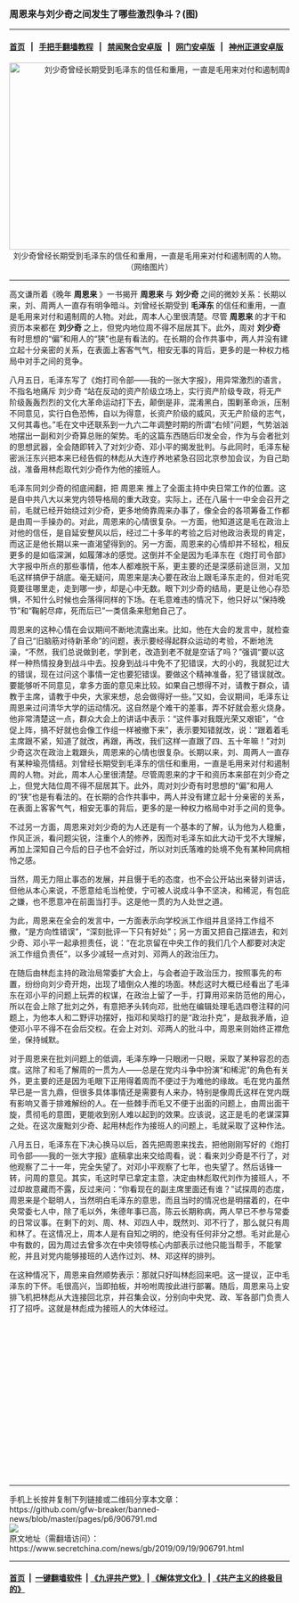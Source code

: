 ### 周恩来与刘少奇之间发生了哪些激烈争斗？(图)
------------------------

#### [首页](https://github.com/gfw-breaker/banned-news/blob/master/README.md) &nbsp;&nbsp;|&nbsp;&nbsp; [手把手翻墙教程](https://github.com/gfw-breaker/guides/wiki) &nbsp;&nbsp;|&nbsp;&nbsp; [禁闻聚合安卓版](https://github.com/gfw-breaker/bn-android) &nbsp;&nbsp;|&nbsp;&nbsp; [网门安卓版](https://github.com/oGate2/oGate) &nbsp;&nbsp;|&nbsp;&nbsp; [神州正道安卓版](https://github.com/SzzdOgate/update) 



<div class="article_right" style="fone-color:#000">
 <p style="text-align:center">
  <img alt="刘少奇曾经长期受到毛泽东的信任和重用，一直是毛用来对付和遏制周的人物。" src="http://img2.secretchina.com/pic/2018/10-19/p2285831a761508141-ss.jpg" style="height:336px; width:600px"/>
  <br>
   刘少奇曾经长期受到毛泽东的信任和重用，一直是毛用来对付和遏制周的人物。（网络图片）
   <span id="hideid" name="hideid" style="color:red;display:none;">
    <span href="https://www.secretchina.com">
    </span>
   </span>
  </br>
 </p>
 <div id="txt-mid1-t21-2017">
  

---


  </div>
 </div>
 <p>
  高文谦所着《晚年
  <strong>
   周恩来
  </strong>
  》一书揭开
  <strong>
   周恩来
  </strong>
  与
  <strong>
   刘少奇
  </strong>
  之间的微妙关系：长期以来，刘、周两人一直存有明争暗斗。刘曾经长期受到
  <strong>
   <span href="https://www.secretchina.com/news/gb/tag/毛泽东" target="_blank">
    毛泽东
   </span>
  </strong>
  的信任和重用，一直是毛用来对付和遏制周的人物。对此，周本人心里很清楚。尽管
  <strong>
   周恩来
  </strong>
  的才干和资历本来都在
  <strong>
   刘少奇
  </strong>
  之上，但党内地位周不得不屈居其下。此外，周对
  <strong>
   刘少奇
  </strong>
  有时思想的“偏”和用人的“狭”也是有看法的。在长期的合作共事中，两人并没有建立起十分亲密的关系，在表面上客客气气，相安无事的背后，更多的是一种权力格局中对手之间的竞争。
  <span id="hideid" name="hideid" style="color:red;display:none;">
   <span href="https://www.secretchina.com">
   </span>
  </span>
 </p>
 <p>
  八月五日，毛泽东写了《炮打司令部——我的一张大字报》，用异常激烈的语言，不指名地痛斥
  <span href="https://www.secretchina.com/news/gb/tag/刘少奇" target="_blank">
   刘少奇
  </span>
  “站在反动的资产阶级立场上，实行资产阶级专政，将无产阶级轰轰烈烈的文化大革命运动打下去，颠倒是非，混淆黑白，围剿革命派，压制不同意见，实行白色恐怖，自以为得意，长资产阶级的威风，灭无产阶级的志气，又何其毒也。”毛在文中还联系到一九六二年调整时期的所谓“右倾”问题，气势汹汹地摆出一副和刘少奇算总账的架势。毛的这篇东西随后印发全会，作为与会者批刘的思想武器，全会随即转入了对刘少奇、邓小平的揭发批判。与此同时，毛泽东秘密派汪东兴把本来已经告假的林彪从大连疗养地紧急召回北京参加会议，为自己助战，准备用林彪取代刘少奇作为他的接班人。
 </p>
 <p>
  毛泽东同刘少奇的彻底闹翻，把
  <span href="https://www.secretchina.com/news/gb/tag/周恩来" target="_blank">
   周恩来
  </span>
  推上了全面主持中央日常工作的位置。这是自中共八大以来党内领导格局的重大政变。实际上，还在八届十一中全会召开之前，毛就已经开始绕过刘少奇，更多地倚靠周来办事了，像全会的各项筹备工作都是由周一手操办的。对此，周恩来的心情很复杂。一方面，他知道这是毛在政治上对他的信任，是自延安整风以后，经过二十多年的考验之后对他政治表现的肯定，而这正是他长期以来一直渴望得到的。另一方面，周恩来的心情却并不轻松，相反更多的是如临深渊，如履薄冰的感觉。这倒并不全是因为毛泽东在《炮打司令部》大字报中所点的那些事情，他本人都难脱干系，更主要的还是深感前途叵测，又加毛这样搞伊于胡底。毫无疑问，周恩来是决心要在政治上跟毛泽东走的，但对毛究竟要往哪里走，走到哪一步，却是心中无数。眼下刘少奇的结局，更是让他心存恐惧，不知什么时候也会落得同样的下场。在毛意难违的情况下，他只好以“保持晚节”和“鞠躬尽瘁，死而后已”一类信条来慰勉自己了。
 </p>
 <p>
  周恩来的这种心情在会议期间不断地流露出来。比如，他在大会的发言中，就检查了自己“旧脑筋对待新革命”的问题，表示要经得起群众运动的考验，不断地洗澡，“不然，我们总说做到老，学到老，改造到老不就是空话了吗？”强调“要以这样一种热情投身到战斗中去。投身到战斗中免不了犯错误，大的小的，我就犯过大的错误，现在过问这个事情一定也要犯错误。要做这个精神准备，犯了错误就改。要能够听不同意见，拿多方面的意见来比较。如果自己想得不对，请教于群众，请教于主席，请教于中央，大家来想，总会做得好一些。”又如，会议期间，毛泽东让周恩来过问清华大学的运动情况。这自然是个难干的差事，弄不好就会惹火烧身。他非常清楚这一点，群众大会上的讲话中表示：“这件事对我既光荣又艰钜”，“仓促上阵，搞不好就也会像工作组一样被撤下来”，表示要知错就改，说：“跟着着毛主席跟不紧，知道了就改，再跟，再改，我们这样一直跟了四、五十年嘛！”对刘少奇这次在政治上栽跟头，周恩来的心情也很复杂。长期以来，刘、周两人一直存有某种瑜亮情结。刘曾经长期受到毛泽东的信任和重用，一直是毛用来对付和遏制周的人物。对此，周本人心里很清楚。尽管周恩来的才干和资历本来部在刘少奇之上，但党大陆位周不得不屈居其下。此外，周对刘少奇有时思想的“偏”和用人的“狭”也是有看法的。在长期的合作共事中，两人并没有建立起十分亲密的关系，在表面上客客气气，相安无事的背后，更多的是一种权力格局中对手之间的竞争。
 </p>
 <p>
  不过另一方面，周恩来对刘少奇的为人还是有一个基本的了解，认为他为人稳重，作风正派，看问题尖锐，注重个人的修养，因而对毛泽东如此大动干戈不大理解，再加上深知自己今后的日子也不会好过，所以对刘氏落难的处境不免有某种同病相怜之感。
 </p>
 <p>
  当然，周无力阻止事态的发展，并且慑于毛的态度，也不会公开站出来替刘讲话，但他从本心来说，不愿意给毛当枪使，宁可被人说成斗争不坚决，和稀泥，有包庇之嫌，也不愿意冲在前面当打手。这是他一贯的为人处世之道。
 </p>
 <p>
  为此，周恩来在全会的发言中，一方面表示向学校派工作组并且坚持工作组不撤，“是方向性错误”，“深刻批评一下只有好处”；另一方面又把自己摆进去，和刘少奇、邓小平一起承担责任，说：“在北京留在中央工作的我们几个人都要对决定派工作组负责任”，以多少减轻一点对刘、邓两人的政治压力。
 </p>
 <p>
  在随后由林彪主持的政治局常委扩大会上，与会者迫于政治压力，按照事先的布置，纷纷向刘少奇开炮，出现了墙倒众人推的场面。林彪这时大概已经看出了毛泽东在邓小平的问题上玩弄的权谋，在政治上留了一手，打算用邓来防范他的用心，所以在会上除了批刘之外，有意把矛头转向邓，批他在编辑处理毛选四卷注释的问题上，为他本人和二野评功摆好，指邓和吴晗打的是“政治扑克”，是敌我矛盾，迫使邓小平不得不在会后交权。在会上对刘、邓两人的批斗中，周恩来则始终正襟危坐，保持缄默。
 </p>
 <p>
  对于周恩来在批刘问题上的低调，毛泽东睁一只眼闭一只眼，采取了某种容忍的态度。这除了和毛了解周的一贯为人——总是在党内斗争中扮演“和稀泥”的角色有关外，更主要的还是因为毛眼下正用得着周而不便过于为难他的缘故。毛在党内虽然早已是一言九鼎，但很多具体事情还是需要有人来办，特别是像周氏这样在党内既有影响又善于排难解纷的人。在一些棘手而毛又不便于出面的问题上，由周出面干旋，贯彻毛的意图，更能收到别人难以起到的效果。应该说，这正是毛的老谋深算之处。在这次废黜刘少奇、起用林彪作为接班人的问题上，毛就采取了这种作法。
 </p>
 <p>
  八月五日，毛泽东在下决心换马以后，首先把周恩来找去，把他刚刚写好的《炮打司令部——我的一张大字报》底稿拿出来交给周看，说：看来刘少奇是不行了，对他观察了二十一年，完全失望了。对邓小平观察了七年，也失望了。然后话锋一转，问周的意见。其实，毛这时早已拿定主意，决定由林彪取代刘作为接班人，不过却故意藏而不露，反过来问：“你看现在的副主席里面还有谁？”试探周的态度，周恩来是个聪明人，当然明白毛泽东的意思，而且当时的情况也是明摆着的，在中央常委七人中，除了毛以外，朱德年事已高，陈云长期称病，两人早已不参与常委的日常议事。在剩下的刘、周、林、邓四人中，既然刘、邓不行了，那么就只有周和林了。在这情况上，周本人是有自知之明的，绝没有任何非分之想。毛对此是心中有数的，因为周过去曾多次在中央领导核心内部表示过他只能当帮手，不能掌舵，并且对党内能够接班的人选作过刘、林、邓这样的排列。
 </p>
 <p>
  在这种情况下，周恩来自然顺势表示：那就只好叫林彪回来吧。这一提议，正中毛泽东的下怀。毛很高兴，当即拍板，并吩咐周按此进行部署。随后，周恩来马上安排飞机把林彪从大连接回北京，并召集会议，分别向中央党、政、军各部门负责人打了招呼。这就是林彪成为接班人的大体经过。
  <center>
   <div>
    <div id="txt-mid2-t22-2017" style="display: block;  height: 280px;  overflow: hidden;">
     <div id="SC-21">
     </div>
    </div>
   </div>
  </center>
 </p>
</div>

<hr/>
手机上长按并复制下列链接或二维码分享本文章：<br/>
https://github.com/gfw-breaker/banned-news/blob/master/pages/p6/906791.md <br/>
<a href='https://github.com/gfw-breaker/banned-news/blob/master/pages/p6/906791.md'><img src='https://github.com/gfw-breaker/banned-news/blob/master/pages/p6/906791.md.png'/></a> <br/>
原文地址（需翻墙访问）：https://www.secretchina.com/news/gb/2019/09/19/906791.html


------------------------
#### [首页](https://github.com/gfw-breaker/banned-news/blob/master/README.md) &nbsp;|&nbsp; [一键翻墙软件](https://github.com/gfw-breaker/nogfw/blob/master/README.md) &nbsp;| [《九评共产党》](https://github.com/gfw-breaker/9ping.md/blob/master/README.md#九评之一评共产党是什么) | [《解体党文化》](https://github.com/gfw-breaker/jtdwh.md/blob/master/README.md) | [《共产主义的终极目的》](https://github.com/gfw-breaker/gczydzjmd.md/blob/master/README.md)


<img src='http://gfw-breaker.win/banned-news/pages/p6/906791.md' width='0px' height='0px'/>
